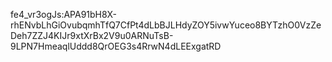 fe4_vr3ogJs:APA91bH8X-rhENvbLhGiOvubqmhTfQ7CfPt4dLbBJLHdyZOY5ivwYuceo8BYTzhO0VzZeDeh7ZZJ4KIJr9xtXrBx2V9u0ARNuTsB-9LPN7HmeaqlUddd8QrOEG3s4RrwN4dLEExgatRD
